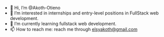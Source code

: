- 👋 Hi, I’m @Akoth-Otieno
- 👀 I’m interested in internships and entry-level positions in FullStack web development.
- 🌱 I’m currently learning fullstack web development.
- 📫 How to reach me: reach me through elsyakoth@gmail.com

<!---
Akoth-Otieno/Akoth-Otieno is a ✨ special ✨ repository because its `README.md` (this file) appears on your GitHub profile.
You can click the Preview link to take a look at your changes.
--->
